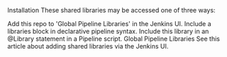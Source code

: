 Installation
These shared libraries may be accessed one of three ways:

Add this repo to 'Global Pipeline Libraries' in the Jenkins UI.
Include a libraries block in declarative pipeline syntax.
Include this library in an @Library statement in a Pipeline script.
Global Pipeline Libraries
See this article about adding shared libraries via the Jenkins UI.



